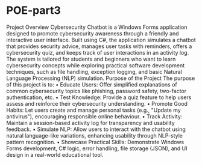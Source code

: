 # POE-part3
Project Overview
Cybersecurity Chatbot is a Windows Forms application designed to promote cybersecurity awareness through a friendly and interactive user interface. Built using C#, the application simulates a chatbot that provides security advice, manages user tasks with reminders, offers a cybersecurity quiz, and keeps track of user interactions in an activity log.
The system is tailored for students and beginners who want to learn cybersecurity concepts while exploring practical software development techniques, such as file handling, exception logging, and basic Natural Language Processing (NLP) simulation.
Purpose of the Project
The purpose of this project is to:
•	 Educate Users: Offer simplified explanations of common cybersecurity topics like phishing, password safety, two-factor authentication, etc.
•	 Test Knowledge: Provide a quiz feature to help users assess and reinforce their cybersecurity understanding.
•	 Promote Good Habits: Let users create and manage personal tasks (e.g., "Update my antivirus"), encouraging responsible online behaviour.
•	 Track Activity: Maintain a session-based activity log for transparency and usability feedback.
•	 Simulate NLP: Allow users to interact with the chatbot using natural language-like variations, enhancing usability through NLP-style pattern recognition.
•	Showcase Practical Skills: Demonstrate Windows Forms development, C# logic, error handling, file storage (JSON), and UI design in a real-world educational tool.

